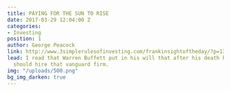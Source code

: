 ```yaml
---
title: PAYING FOR THE SUN TO RISE
date: 2017-03-29 12:04:00 Z
categories:
- Investing
position: 1
author: George Peacock
link: http://www.3simplerulesofinvesting.com/frankinsightoftheday/?p=1327
lead: I read that Warren Buffett put in his will that after his death his trustees
  should hire that vanguard firm.
img: "/uploads/500.png"
bg_img_darken: true
---
```


